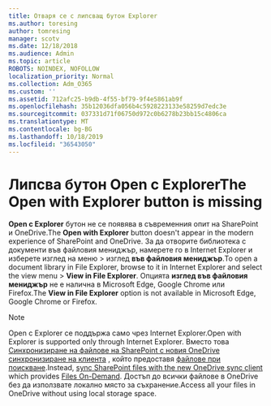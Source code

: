 ```yaml
---
title: Отваря се с липсващ бутон Explorer
ms.author: toresing
author: tomresing
manager: scotv
ms.date: 12/18/2018
ms.audience: Admin
ms.topic: article
ROBOTS: NOINDEX, NOFOLLOW
localization_priority: Normal
ms.collection: Adm_O365
ms.custom: ''
ms.assetid: 712afc25-b9db-4f55-bf79-9f4e5861ab9f
ms.openlocfilehash: 35b12036dfa056b4c5928223133e58259d7edc3e
ms.sourcegitcommit: 037331d71f06750d972c0b6278b23bb15c4806ca
ms.translationtype: MT
ms.contentlocale: bg-BG
ms.lasthandoff: 10/18/2019
ms.locfileid: "36543050"
---
```

# <a name="the-open-with-explorer-button-is-missing"></a><span data-ttu-id="41adf-102">Липсва бутон Open с Explorer</span><span class="sxs-lookup"><span data-stu-id="41adf-102">The Open with Explorer button is missing</span></span>

<span data-ttu-id="41adf-103">**Open с Explorer** бутон не се появява в съвременния опит на SharePoint и OneDrive.</span><span class="sxs-lookup"><span data-stu-id="41adf-103">The **Open with Explorer** button doesn't appear in the modern experience of SharePoint and OneDrive.</span></span> <span data-ttu-id="41adf-104">За да отворите библиотека с документи във файловия мениджър, намерете го в Internet Explorer и изберете изглед на меню \> изглед **във файловия мениджър**.</span><span class="sxs-lookup"><span data-stu-id="41adf-104">To open a document library in File Explorer, browse to it in Internet Explorer and select the view menu \> **View in File Explorer**.</span></span> <span data-ttu-id="41adf-105">Опцията **изглед във файловия мениджър** не е налична в Microsoft Edge, Google Chrome или Firefox.</span><span class="sxs-lookup"><span data-stu-id="41adf-105">The **View in File Explorer** option is not available in Microsoft Edge, Google Chrome or Firefox.</span></span> 
  
> [!NOTE]
> <span data-ttu-id="41adf-106">Open с Explorer се поддържа само чрез Internet Explorer.</span><span class="sxs-lookup"><span data-stu-id="41adf-106">Open with Explorer is supported only through Internet Explorer.</span></span> <span data-ttu-id="41adf-107">Вместо това [Синхронизиране на файлове на SharePoint с новия OneDrive синхронизиране на клиента](https://support.office.com/article/6de9ede8-5b6e-4503-80b2-6190f3354a88.aspx) , който предоставя [файлове при поискване](https://support.office.com/article/0e6860d3-d9f3-4971-b321-7092438fb38e.aspx).</span><span class="sxs-lookup"><span data-stu-id="41adf-107">Instead, [sync SharePoint files with the new OneDrive sync client](https://support.office.com/article/6de9ede8-5b6e-4503-80b2-6190f3354a88.aspx) which provides [Files On-Demand](https://support.office.com/article/0e6860d3-d9f3-4971-b321-7092438fb38e.aspx).</span></span> <span data-ttu-id="41adf-108">Достъп до всички файлове в OneDrive без да използвате локално място за съхранение.</span><span class="sxs-lookup"><span data-stu-id="41adf-108">Access all your files in OneDrive without using local storage space.</span></span> 
  


